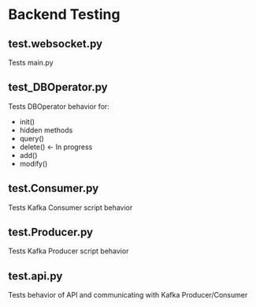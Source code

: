 # Backend Testing
## test.websocket.py
Tests main.py

## test_DBOperator.py
Tests DBOperator behavior for:
- init()
- hidden methods
- query()
- delete() <- In progress
- add()
- modify() 


## test.Consumer.py
Tests Kafka Consumer script behavior

## test.Producer.py
Tests Kafka Producer script behavior

## test.api.py
Tests behavior of API and communicating with Kafka Producer/Consumer

